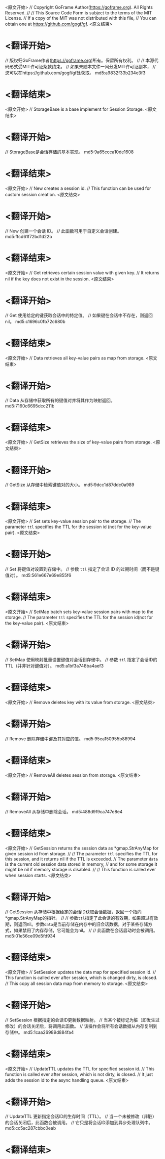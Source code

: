 
<原文开始>
// Copyright GoFrame Author(https://goframe.org). All Rights Reserved.
//
// This Source Code Form is subject to the terms of the MIT License.
// If a copy of the MIT was not distributed with this file,
// You can obtain one at https://github.com/gogf/gf.
<原文结束>

# <翻译开始>
// 版权归GoFrame作者(https://goframe.org)所有。保留所有权利。
//
// 本源代码形式受MIT许可证条款约束。
// 如果未随本文件一同分发MIT许可证副本，
// 您可以在https://github.com/gogf/gf处获取。 md5:a9832f33b234e3f3
# <翻译结束>


<原文开始>
// StorageBase is a base implement for Session Storage.
<原文结束>

# <翻译开始>
// StorageBase是会话存储的基本实现。 md5:9a65ccca10de1608
# <翻译结束>


<原文开始>
// New creates a session id.
// This function can be used for custom session creation.
<原文结束>

# <翻译开始>
// New 创建一个会话 ID。
// 此函数可用于自定义会话创建。 md5:ffcd61f72bd1d22b
# <翻译结束>


<原文开始>
// Get retrieves certain session value with given key.
// It returns nil if the key does not exist in the session.
<原文结束>

# <翻译开始>
// Get 使用给定的键获取会话中的特定值。
// 如果键在会话中不存在，则返回nil。 md5:c1696c0fb72c680b
# <翻译结束>


<原文开始>
// Data retrieves all key-value pairs as map from storage.
<原文结束>

# <翻译开始>
// Data 从存储中获取所有的键值对并将其作为映射返回。 md5:7160c6695dcc211b
# <翻译结束>


<原文开始>
// GetSize retrieves the size of key-value pairs from storage.
<原文结束>

# <翻译开始>
// GetSize 从存储中检索键值对的大小。 md5:9dcc1d87ddc0a989
# <翻译结束>


<原文开始>
// Set sets key-value session pair to the storage.
// The parameter `ttl` specifies the TTL for the session id (not for the key-value pair).
<原文结束>

# <翻译开始>
// Set 将键值对设置到存储中。
// 参数 `ttl` 指定了会话 ID 的过期时间（而不是键值对）。 md5:561e667e69e855f6
# <翻译结束>


<原文开始>
// SetMap batch sets key-value session pairs with map to the storage.
// The parameter `ttl` specifies the TTL for the session id(not for the key-value pair).
<原文结束>

# <翻译开始>
// SetMap 使用映射批量设置键值对会话到存储中。
// 参数 `ttl` 指定了会话ID的TTL（并非针对键值对）。 md5:a1bf3a748ba4aef3
# <翻译结束>


<原文开始>
// Remove deletes key with its value from storage.
<原文结束>

# <翻译开始>
// Remove 删除存储中键及其对应的值。 md5:95ea150955b88994
# <翻译结束>


<原文开始>
// RemoveAll deletes session from storage.
<原文结束>

# <翻译开始>
// RemoveAll 从存储中删除会话。 md5:488d9f9ca747e8e4
# <翻译结束>


<原文开始>
// GetSession returns the session data as *gmap.StrAnyMap for given session id from storage.
//
// The parameter `ttl` specifies the TTL for this session, and it returns nil if the TTL is exceeded.
// The parameter `data` is the current old session data stored in memory,
// and for some storage it might be nil if memory storage is disabled.
//
// This function is called ever when session starts.
<原文结束>

# <翻译开始>
// GetSession 从存储中根据给定的会话ID获取会话数据，返回一个指向*gmap.StrAnyMap的指针。
//
// 参数`ttl`指定了此会话的有效期，如果超过有效期，则返回nil。参数`data`是当前存储在内存中的旧会话数据，对于某些存储方式，如果禁用了内存存储，它可能会为nil。
//
// 此函数在会话启动时会被调用。 md5:01e56ce09d5fd934
# <翻译结束>


<原文开始>
// SetSession updates the data map for specified session id.
// This function is called ever after session, which is changed dirty, is closed.
// This copy all session data map from memory to storage.
<原文结束>

# <翻译开始>
// SetSession 根据指定的会话ID更新数据映射。
// 当某个被标记为脏（即发生过修改）的会话关闭后，将调用此函数。
// 该操作会将所有会话数据从内存复制到存储中。 md5:1caa26989d884fa4
# <翻译结束>


<原文开始>
// UpdateTTL updates the TTL for specified session id.
// This function is called ever after session, which is not dirty, is closed.
// It just adds the session id to the async handling queue.
<原文结束>

# <翻译开始>
// UpdateTTL 更新指定会话ID的生存时间（TTL）。
// 当一个未被修改（非脏）的会话关闭后，此函数会被调用。
// 它只是将会话ID添加到异步处理队列中。 md5:cc5ac287cbbc0eab
# <翻译结束>

